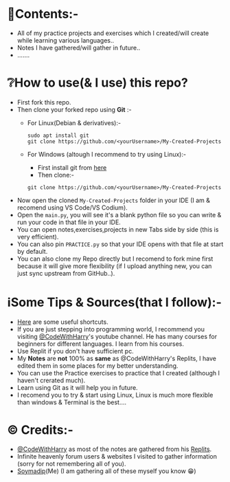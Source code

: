 # 📑Contents:-

- All of my practice projects and exercises which I created/will create while learning various languages..
- Notes I have gathered/will gather in future..
- .......


# ❔How to use(& I use) this repo?

- First fork this repo.
- Then clone your forked repo using **Git** :-
  - For Linux(Debian & derivatives):-
    
    ```
    sudo apt install git
    git clone https://github.com/<yourUsername>/My-Created-Projects
    ```
  - For Windows (altough I recommend to try using Linux):-
    - First install git from [here](https://git-scm.com/download/win)
    - Then clone:-
      
    ```
    git clone https://github.com/<yourUsername>/My-Created-Projects
    ```
- Now open the cloned `My-Created-Projects` folder in your IDE (I am & recomend using VS Code/VS Codium).
- Open the `main.py`, you will see it's a blank python file so you can write & run your code in that file in your IDE.
- You can open notes,exercises,projects in new Tabs side by side (this is very efficient).
- You can also pin `PRACTICE.py` so that your IDE opens with that file at start by default.
- You can also clone my Repo directly but I recomend to fork mine first because it will give more flexibility (if I upload anything new, you can just sync upstream from GitHub..).


# ℹ️Some Tips & Sources(that I follow):-

- [Here](./Useful-Shortcuts.md) are some useful shortcuts.
- If you are just stepping into programming world, I recommend you visiting [@CodeWithHarry](https://www.youtube.com/@CodeWithHarry)'s youtube channel. He has many courses for beginners for different languages. I learn from his courses.
- Use Replit if you don't have sufficient pc.
- My **Notes** are **not** 100% as **same** as @CodeWithHarry's Replits, I have edited them in some places for my better understanding.
- You can use the Practice exercises to practice that I created (although I haven't crerated much).
- Learn using Git as it will help you in future.
- I recomend you to try & start using Linux, Linux is much more flexible than windows & Terminal is the best....


# ©️ Credits:-

- [@CodeWithHarry](https://www.youtube.com/@CodeWithHarry) as most of the notes are gathered from his [Replits](https://replit.com/@codewithharry).
- Infinite heavenly forum users & websites I visited to gather information (sorry for not remembering all of you).
- [Soymadip](https://soumadip.gitbook.io)(Me) (I am gathering all of these myself you know 😁)
